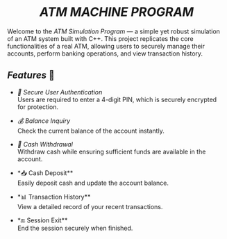 <h1 align="center"> <em><strong>ATM MACHINE PROGRAM</strong></em> </h1>

Welcome to the _ATM Simulation Program_ — a simple yet robust simulation of an ATM system built with C++. This project replicates the core functionalities of a real ATM, allowing users to securely manage their accounts, perform banking operations, and view transaction history.

## _Features_ 🎉

- _🔐 Secure User Authentication_  
  Users are required to enter a 4-digit PIN, which is securely encrypted for protection.

- _💰 Balance Inquiry_  
  Check the current balance of the account instantly.

- _💸 Cash Withdrawal_  
  Withdraw cash while ensuring sufficient funds are available in the account.

- \*📥 Cash Deposit\*\*  
  Easily deposit cash and update the account balance.

- \*📊 Transaction History\*\*  
  View a detailed record of your recent transactions.

- \*🔚 Session Exit\*\*  
  End the session securely when finished.
